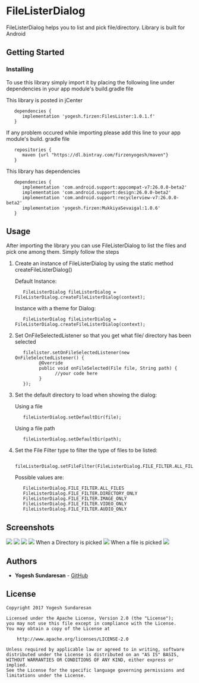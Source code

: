 # FileListerDialog

FileListerDialog helps you to list and pick file/directory. Library is built for Android

## Getting Started

### Installing

To use this library simply import it by placing the following line under dependencies in your app module's build.gradle file

This library is posted in jCenter

```
   dependencies {
      implementation 'yogesh.firzen:FilesLister:1.0.1.f'
   }
```
If any problem occured while importing please add this line to your app module's build. gradle file

```
   repositories {
      maven {url "https://dl.bintray.com/firzenyogesh/maven"}
   }
```

This library has dependencies

```
   dependencies {
      implementation 'com.android.support:appcompat-v7:26.0.0-beta2'
      implementation 'com.android.support:design:26.0.0-beta2'
      implementation 'com.android.support:recyclerview-v7:26.0.0-beta2'
      implementation 'yogesh.firzen:MukkiyaSevaigal:1.0.6'
   }
```

## Usage

After importing the library you can use FileListerDialog to list the files and pick one among them. Simply follow the steps

1. Create an instance of FileListerDialog by using the static method createFileListerDialog()
   
   Default Instance:
   ```   
      FileListerDialog fileListerDialog = FileListerDialog.createFileListerDialog(context);
   ```   
   Instance with a theme for Dialog:
   ```   
      FileListerDialog fileListerDialog = FileListerDialog.createFileListerDialog(context);
   ```   
2. Set OnFileSelectedListener so that you get what file/ directory has been selected
   ```   
      filelister.setOnFileSelectedListener(new OnFileSelectedListener() {
            @Override
            public void onFileSelected(File file, String path) {
                  //your code here
            }
      });
   ```
3. Set the default directory to load when showing the dialog:
   
   Using a file
   
   ```
      fileListerDialog.setDefaultDir(file);
   ```
   
   Using a file path
   
   ```
      fileListerDialog.setDefaultDir(path);
   ```
4. Set the File Filter type to filter the type of files to be listed:

   ```
      fileListerDialog.setFileFilter(FileListerDialog.FILE_FILTER.ALL_FILES);
   ```
   
   Possible values are:
   
   ```
      FileListerDialog.FILE_FILTER.ALL_FILES
      FileListerDialog.FILE_FILTER.DIRECTORY_ONLY
      FileListerDialog.FILE_FILTER.IMAGE_ONLY
      FileListerDialog.FILE_FILTER.VIDEO_ONLY
      FileListerDialog.FILE_FILTER.AUDIO_ONLY
   ```  


## Screenshots

![](raw/Screenshot_1500726143.png?raw=true)
![](raw/Screenshot_1500726169.png?raw=true)
![](raw/Screenshot_1500726176.png?raw=true)
![](raw/Screenshot_1500726185.png?raw=true)
When a Directory is picked
![](raw/Screenshot_1500726269.png?raw=true)
When a file is picked
![](raw/Screenshot_1500726291.png?raw=true)


## Authors

* **Yogesh Sundaresan** -  [GitHub](https://github.com/FirzenYogesh)


## License

```
Copyright 2017 Yogesh Sundaresan

Licensed under the Apache License, Version 2.0 (the "License");
you may not use this file except in compliance with the License.
You may obtain a copy of the License at

    http://www.apache.org/licenses/LICENSE-2.0

Unless required by applicable law or agreed to in writing, software
distributed under the License is distributed on an "AS IS" BASIS,
WITHOUT WARRANTIES OR CONDITIONS OF ANY KIND, either express or implied.
See the License for the specific language governing permissions and
limitations under the License.
```

